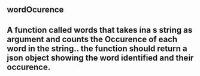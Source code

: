 ## wordOcurence
## A function called words that takes ina s string as argument and counts the Occurence of each word in the string.. the function should return a json object showing the word identified and their occurence.